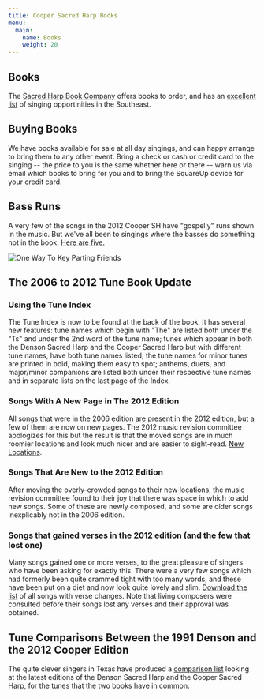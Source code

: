 ```yaml
---
title: Cooper Sacred Harp Books
menu:
  main:
    name: Books
    weight: 20
---
```


## Books
The [Sacred Harp Book Company](http://www.sacredharpbook.com/) offers books to order, and has an [excellent list](http://www.sacredharpbook.com/calendar-of-singings/) of singing opportinities in the Southeast.

## Buying Books
We have books available for sale at all day singings, and can happy arrange to bring them to any other event. Bring a check or cash or credit card to the singing -- the price to you is the same whether here or there -- warn us via email which books to bring for you and to bring the SquareUp device for your credit card.

## Bass Runs
A very few of the songs in the 2012 Cooper SH have "gospelly" runs shown in the music. But we've all been to singings where the basses do something not in the book. [Here are five.](/BassRunSongs.pdf "Sheet music with bass parts")

![One Way To Key Parting Friends](img/Keying377PartingFriends.jpg)

## The 2006 to 2012 Tune Book Update

### Using the Tune Index
The Tune Index is now to be found at the back of the book.  It has several new features: tune names which begin with "The" are listed both under the "Ts" and under the 2nd word of the tune name; tunes which appear in both the Denson Sacred Harp and the Cooper Sacred Harp but with different tune names, have both tune names listed; the tune names for minor tunes are printed in bold, making them easy to spot; anthems, duets, and major/minor companions are listed both under their respective tune names and in separate lists on the last page of the Index.

### Songs With A New Page in The 2012 Edition
All songs that were in the 2006 edition are present in the 2012 edition, but a few of them are now on new pages. The 2012 music revision committee apologizes for this but the result is that the moved songs are in much roomier locations and look much nicer and are easier to sight-read.  [New Locations](/CooperSongsMoved.pdf).

### Songs That Are New to the 2012 Edition
After moving the overly-crowded songs to their new locations, the music revision committee found to their joy that there was space in which to add new songs. Some of these are newly composed, and some are older songs inexplicably not in the 2006 edition.

### Songs that gained verses in the 2012 edition (and the few that lost one)
Many songs gained one or more verses, to the great pleasure of singers who have been asking for exactly this. There were a very few songs which had formerly been quite crammed tight with too many words, and these have been put on a diet and now look quite lovely and slim. [Download the list](/CooperChangedVerses.pdf) of all songs with verse changes. Note that living composers were consulted before their songs lost any verses and their approval was obtained.

## Tune Comparisons Between the 1991 Denson and the 2012 Cooper Edition

The quite clever singers in Texas have produced a [comparison list](http://resources.texasfasola.org/tunecomparisonindex.html) looking at the latest editions of the Denson Sacred Harp and the Cooper Sacred Harp, for the tunes that the two books have in common.